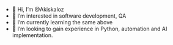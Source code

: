 - 👋 Hi, I’m @Akiskaloz
- 👀 I’m interested in software development, QA
- 🌱 I’m currently learning the same above
- 💞️ I’m looking to gain experience in Python, automation and AI implementation.

<!---
Akiskaloz/Akiskaloz is a ✨ special ✨ repository because its `README.md` (this file) appears on your GitHub profile.
You can click the Preview link to take a look at your changes.
--->
